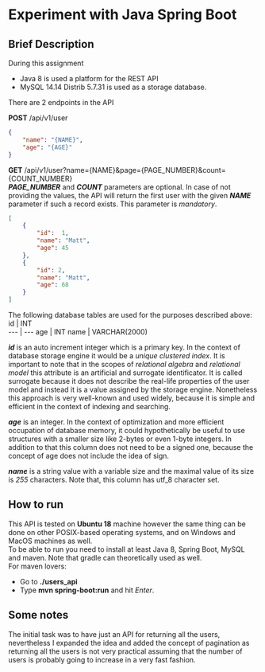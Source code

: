 # Experiment with Java Spring Boot
## Brief Description

During this assignment
- Java 8 is used a platform for the REST API
- MySQL 14.14 Distrib 5.7.31 is used as a storage database.

There are 2 endpoints in the API 

**POST** /api/v1/user 

```json
{
    "name": "{NAME}",
    "age": "{AGE}"
}
```
**GET**  /api/v1/user?name={NAME}&page={PAGE_NUMBER}&count={COUNT_NUMBER} \
_**PAGE_NUMBER**_ and _**COUNT**_ parameters are optional. In case of not providing the values, the API will return the first user with the given _**NAME**_ parameter if such a record exists. This parameter is _mandatory_.
```json
[
    {
        "id":  1, 
        "name": "Matt", 
        "age": 45
    }, 
    {
        "id": 2, 
        "name": "Matt", 
        "age": 68
    }
]
```

The following database tables are used for the purposes described above:
id | INT            
--- | --- 
age | INT
name | VARCHAR(2000)

_**id**_ is an auto increment integer which is a primary key. In the context of database storage engine it would be a _unique clustered index_. It is important to note that in the scopes of _relational algebra_ and _relational model_ this attribute is an artificial and surrogate identificator. It is called surrogate because it does not describe the real-life properties of the user model and instead it is a value assigned by the storage engine. Nonetheless this approach is very well-known and used widely, because it is simple and efficient in the context of indexing and searching.

_**age**_ is an integer. In the context of optimization and more efficient occupation of database memory, it could hypothetically be useful to use structures with a smaller size like 2-bytes or even 1-byte integers. In addition to that this column does not need to be a signed one, because the concept of age does not include the idea of sign.

_**name**_ is a string value with a variable size and the maximal value of its size is _255_ characters. Note that, this column has utf_8 character set. 

## How to run
This API is tested on **Ubuntu 18**  machine however the same thing can be done on other POSIX-based operating systems, and on Windows and MacOS machines as well. \
To be able to run you need to install at least Java 8, Spring Boot, MySQL and maven. Note that gradle can theoretically used as well. \
For maven lovers:
- Go to **./users_api**
- Type **mvn spring-boot:run** and hit _Enter_.

## Some notes
The initial task was to have just an API for returning all the users, nevertheless I expanded the idea and added the concept of pagination as returning all the users is not very practical assuming that the number of users is probably going to increase in a very fast fashion.